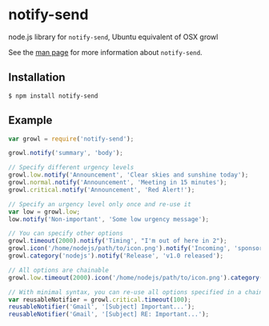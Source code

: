 notify-send
===========

node.js library for `notify-send`, Ubuntu equivalent of OSX growl

See the [man page](http://man.cx/notify-send) for more information about `notify-send`.

## Installation

    $ npm install notify-send

## Example

```javascript
var growl = require('notify-send');

growl.notify('summary', 'body');

// Specify different urgency levels
growl.low.notify('Announcement', 'Clear skies and sunshine today');
growl.normal.notify('Announcement', 'Meeting in 15 minutes');
growl.critical.notify('Announcement', 'Red Alert!');

// Specify an urgency level only once and re-use it
var low = growl.low;
low.notify('Non-important', 'Some low urgency message');

// You can specify other options
growl.timeout(2000).notify('Timing', "I'm out of here in 2");
growl.icon('/home/nodejs/path/to/icon.png').notify('Incoming', 'sponsored message');
growl.category('nodejs').notify('Release', 'v1.0 released');

// All options are chainable
growl.low.timeout(2000).icon('/home/nodejs/path/to/icon.png').category('nodejs').notify('summary', 'body');

// With minimal syntax, you can re-use all options specified in a chain prior to `notify(summary, body)`
var reusableNotifier = growl.critical.timeout(100);
reusableNotifier('Gmail', '[Subject] Important...');
reusableNotifier('Gmail', '[Subject] RE: Important...');
```
